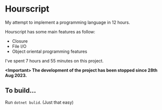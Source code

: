 # Hourscript
My attempt to implement a programming language in 12 hours. 

Hourscript has some main features as follow:

- Closure
- File I/O
- Object oriental programming features

I've spent 7 hours and 55 minutes on this project.

**\<Important\> The development of the project has been stopped since 28th Aug 2023.**

## To build...
Run `dotnet bulid`. (Just that easy)
